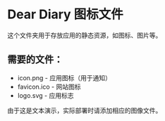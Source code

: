 # Dear Diary 图标文件

这个文件夹用于存放应用的静态资源，如图标、图片等。

## 需要的文件：
- icon.png - 应用图标（用于通知）
- favicon.ico - 网站图标
- logo.svg - 应用标志

由于这是文本演示，实际部署时请添加相应的图像文件。